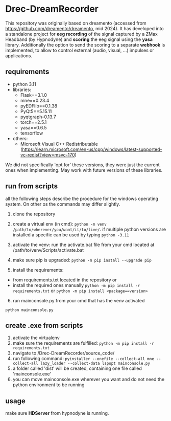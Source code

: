 # Drec-DreamRecorder

This repository was originally based on dreamento (accessed from https://github.com/dreamento/dreamento, mid 2024). 
It has developed into a standalone project for **eeg recording** of the signal captured by a ZMax Headband (by Hypnodyne) and **scoring** the eeg signal using the **yasa** library. Additionally the option to send the scoring to a separate **webhook** is implemented, to allow to control external (audio, visual, ...) impulses or applications.

## requirements
- python 3.11
- libraries:
  - Flask==3.1.0
  - mne==0.23.4
  - pyEDFlib==0.1.38
  - PyQt5==5.15.11
  - pyqtgraph-0.13.7
  - torch==2.5.1
  - yasa==0.6.5
  - tensorflow
- others:
  - Microsoft Visual C++ Redistributable (https://learn.microsoft.com/en-us/cpp/windows/latest-supported-vc-redist?view=msvc-170)

 We did not specifically 'opt for' these versions, they were just the current ones when implementing. May work with future versions of these libraries.

## run from scripts
all the following steps describe the procedure for the windows operating system. On other os the commands may differ slightly.

1. clone the repository

2. create a virtual env (in cmd):
```python -m venv /path/to/wherever/you/want/it/to/live/```.
if multiple python versions are installed a specific can be used by typing
```python -3.11```

4. activate the venv:
run the activate.bat file from your cmd located at /path/to/venv/Scripts/activate.bat
  
5. make sure pip is upgraded:
```python -m pip install --upgrade pip```
6. install the requirements:
- from requirements.txt located in the repository or
- install the required ones manually 
```python -m pip install -r requirements.txt```
or
```python -m pip install <package==version>```
6. run mainconsole.py from your cmd that has the venv activated
```
python mainconsole.py
```

## create .exe from scripts
1. activate the virtualenv
2. make sure the requirements are fulfilled: ```python -m pip install -r requirements.txt```
4. navigate to /Drec-DreamRecorder/source_code/
5. run following command:
```pyinstaller --onefile --collect-all mne --collect-all lazy_loader --collect-data lspopt mainconsole.py```
6. a folder called 'dist' will be created, containing one file called 'mainconsole.exe'
7. you can move mainconsole.exe wherever you want and do not need the python environment to be running

## usage
make sure **HDServer** from hypnodyne is running. 

